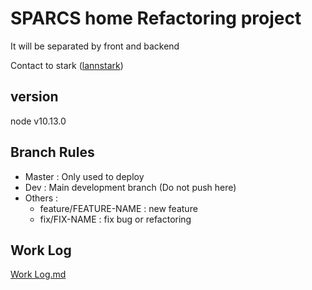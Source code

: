# SPARCS home Refactoring project

It will be separated by front and backend

Contact to stark ([lannstark](https://github.com/lannstark))

## version

node v10.13.0

## Branch Rules

- Master : Only used to deploy
- Dev : Main development branch (Do not push here)
- Others :
  - feature/FEATURE-NAME : new feature
  - fix/FIX-NAME : fix bug or refactoring

## Work Log

[Work Log.md](https://hackmd.io/s/B1Jsi-VPV)
